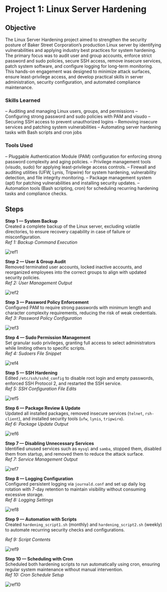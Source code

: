 # Project 1: Linux Server Hardening

## Objective
The Linux Server Hardening project aimed to strengthen the security posture of Baker Street Corporation’s production Linux server by identifying vulnerabilities and applying industry best practices for system hardening. The primary focus was to audit user and group accounts, enforce strict password and sudo policies, secure SSH access, remove insecure services, patch system software, and configure logging for long-term monitoring. This hands-on engagement was designed to minimize attack surfaces, ensure least-privilege access, and develop practical skills in server administration, security configuration, and automated compliance maintenance.

### Skills Learned
– Auditing and managing Linux users, groups, and permissions
– Configuring strong password and sudo policies with PAM and visudo
– Securing SSH access to prevent unauthorized logins
– Removing insecure services and patching system vulnerabilities
– Automating server hardening tasks with Bash scripts and cron jobs

### Tools Used
– Pluggable Authentication Module (PAM) configuration for enforcing strong password complexity and aging policies.
– Privilege management tools (visudo, sudo) for applying least-privilege access controls.
– Firewall and auditing utilities (UFW, Lynis, Tripwire) for system hardening, vulnerability detection, and file integrity monitoring.
– Package management system (apt) for patching vulnerabilities and installing security updates.
– Automation tools (Bash scripting, cron) for scheduling recurring hardening tasks and compliance checks.

## Steps
**Step 1 — System Backup**  
Created a complete backup of the Linux server, excluding volatile directories, to ensure recovery capability in case of failure or misconfiguration.  
*Ref 1: Backup Command Execution*

![ref1](ref1.png)

**Step 2 — User & Group Audit**  
Removed terminated user accounts, locked inactive accounts, and reorganized employees into the correct groups to align with updated security policies.  
*Ref 2: User Management Output*

![ref2](ref2.png)

**Step 3 — Password Policy Enforcement**  
Configured PAM to require strong passwords with minimum length and character complexity requirements, reducing the risk of weak credentials.  
*Ref 3: Password Policy Configuration*

![ref3](ref3.png)

**Step 4 — Sudo Permission Management**  
Set granular sudo privileges, granting full access to select administrators while limiting others to specific scripts.  
*Ref 4: Sudoers File Snippet*

![ref4](ref4.png)

**Step 5 — SSH Hardening**  
Edited `/etc/ssh/sshd_config` to disable root login and empty passwords, enforced SSH Protocol 2, and restarted the SSH service.  
*Ref 5: SSH Configuration File Edits*

![ref5](ref5.png)

**Step 6 — Package Review & Update**  
Updated all installed packages, removed insecure services (`telnet`, `rsh-client`), and installed security tools (`ufw`, `lynis`, `tripwire`).  
*Ref 6: Package Update Output*

![ref6](ref6.png)

**Step 7 — Disabling Unnecessary Services**  
Identified unused services such as `mysql` and `samba`, stopped them, disabled them from startup, and removed them to reduce the attack surface.  
*Ref 7: Service Management Output*

![ref7](ref7.png)

**Step 8 — Logging Configuration**  
Configured persistent logging via `journald.conf` and set up daily log rotation with 7-day retention to maintain visibility without consuming excessive storage.  
*Ref 8: Logging Settings*

![ref8](ref8.png)

**Step 9 — Automation with Scripts**  
Created `hardening_script1.sh` (monthly) and `hardening_script2.sh` (weekly) to automate recurring security checks and configurations.  

*Ref 9: Script Contents*

![ref9](ref9.png)

**Step 10 — Scheduling with Cron**  
Scheduled both hardening scripts to run automatically using cron, ensuring regular system maintenance without manual intervention.  
*Ref 10: Cron Schedule Setup*

![ref10](ref10.png)

